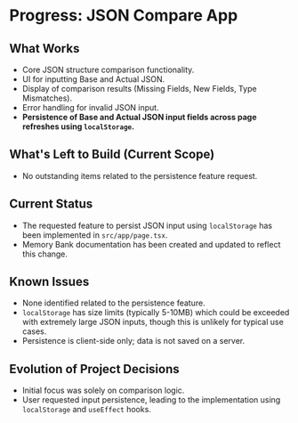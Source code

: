 # Progress: JSON Compare App

## What Works

*   Core JSON structure comparison functionality.
*   UI for inputting Base and Actual JSON.
*   Display of comparison results (Missing Fields, New Fields, Type Mismatches).
*   Error handling for invalid JSON input.
*   **Persistence of Base and Actual JSON input fields across page refreshes using `localStorage`.**

## What's Left to Build (Current Scope)

*   No outstanding items related to the persistence feature request.

## Current Status

*   The requested feature to persist JSON input using `localStorage` has been implemented in `src/app/page.tsx`.
*   Memory Bank documentation has been created and updated to reflect this change.

## Known Issues

*   None identified related to the persistence feature.
*   `localStorage` has size limits (typically 5-10MB) which could be exceeded with extremely large JSON inputs, though this is unlikely for typical use cases.
*   Persistence is client-side only; data is not saved on a server.

## Evolution of Project Decisions

*   Initial focus was solely on comparison logic.
*   User requested input persistence, leading to the implementation using `localStorage` and `useEffect` hooks.
